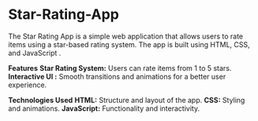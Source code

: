 # Star-Rating-App

The Star Rating App is a simple web application that allows users to rate items using a star-based rating system. The app is built using HTML, CSS, and JavaScript .

**Features**
**Star Rating System:** Users can rate items from 1 to 5 stars.
**Interactive UI :** Smooth transitions and animations for a better user experience.

**Technologies Used**
**HTML:** Structure and layout of the app.
**CSS:** Styling and animations.
**JavaScript:** Functionality and interactivity.
